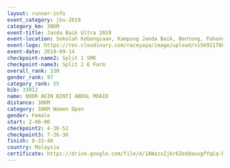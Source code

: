 ```yaml
---
layout: runner-info 
event_category: jbu-2019 
category_km: 30KM 
event-title: Janda Baik Ultra 2019 
event-location: Sekolah Kebangsaan, Kampung Janda Baik, Bentong, Pahang, Malaysia 
event-logo: https://res.cloudinary.com/raceyaya/image/upload/v1569217009/logo/janda-baik_vch1pc.jpg 
event-date: 2019-09-14 
checkpoint-name2: Split 1 SMK 
checkpoint-name3: Split 2 E Farm 
overall_rank: 330
gender_rank: 97
category_rank: 55
bib: 33012
name: NOOR AEIN BINTI ABDUL MOAID
distance: 30KM
category: 30KM Women Open
gender: Female
start: 2-00-00
checkpoint2: 4-36-52
checkpoint3: 7-26-36
finish: 8-33-40
country: Malaysia
certificate: https://drive.google.com/file/d/1AWazxZj6r6ZeddauugfYqCq-DFzcVw6k/view?usp=sharing
---
```

